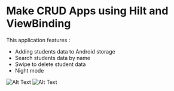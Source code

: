 # Make CRUD Apps using Hilt and ViewBinding

This application features :

  - Adding students data to Android storage
  - Search students data by name
  - Swipe to delete student data
  - Night mode


![Alt Text](https://media.giphy.com/media/I1hjtASNCi6tp4T4SZ/giphy.gif) ![Alt Text](https://media.giphy.com/media/LfNFJdzNkGEwBX7MxX/giphy.gif)
